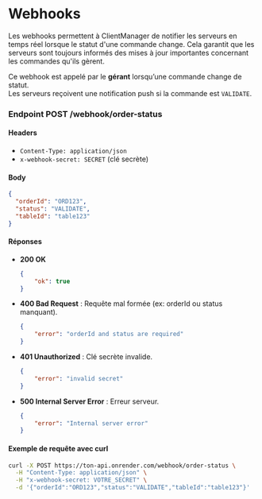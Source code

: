 # Webhooks
Les webhooks permettent à ClientManager de notifier les serveurs en temps réel lorsque le statut d'une commande change. Cela garantit que les serveurs sont toujours informés des mises à jour importantes concernant les commandes qu'ils gèrent.

Ce webhook est appelé par le **gérant** lorsqu’une commande change de statut.  
Les serveurs reçoivent une notification push si la commande est `VALIDATE`.

### Endpoint POST /webhook/order-status
#### Headers
- `Content-Type: application/json`
- `x-webhook-secret: SECRET` (clé secrète)


#### Body
```json
{
  "orderId": "ORD123",
  "status": "VALIDATE",
  "tableId": "table123"
}
```

#### Réponses
- **200 OK**
    ```json
    {
        "ok": true
    }
    ```

- **400 Bad Request** : Requête mal formée (ex: orderId ou status manquant).
    ```json
    {
        "error": "orderId and status are required"
    }
    ```

- **401 Unauthorized** : Clé secrète invalide.
    ```json
    {
        "error": "invalid secret"
    }
    ```

- **500 Internal Server Error** : Erreur serveur.
    ```json
    {
        "error": "Internal server error"
    }
    ```

#### Exemple de requête avec curl
```bash
curl -X POST https://ton-api.onrender.com/webhook/order-status \
  -H "Content-Type: application/json" \
  -H "x-webhook-secret: VOTRE_SECRET" \
  -d '{"orderId":"ORD123","status":"VALIDATE","tableId":"table123"}'
```